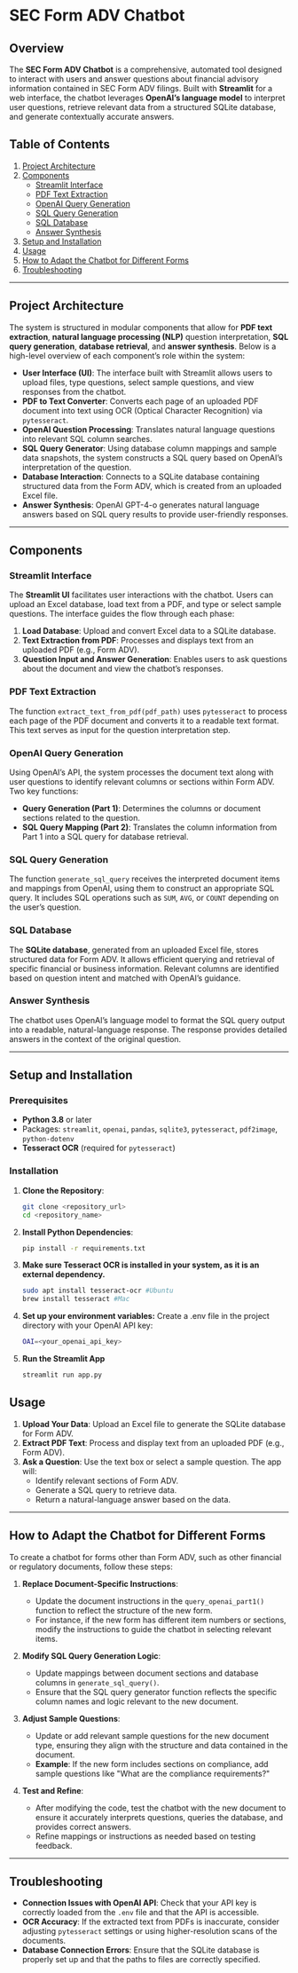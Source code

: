 # SEC Form ADV Chatbot

## Overview
The **SEC Form ADV Chatbot** is a comprehensive, automated tool designed to interact with users and answer questions about financial advisory information contained in SEC Form ADV filings. Built with **Streamlit** for a web interface, the chatbot leverages **OpenAI’s language model** to interpret user questions, retrieve relevant data from a structured SQLite database, and generate contextually accurate answers.

## Table of Contents
1. [Project Architecture](#project-architecture)
2. [Components](#components)
    - [Streamlit Interface](#streamlit-interface)
    - [PDF Text Extraction](#pdf-text-extraction)
    - [OpenAI Query Generation](#openai-query-generation)
    - [SQL Query Generation](#sql-query-generation)
    - [SQL Database](#sql-database)
    - [Answer Synthesis](#answer-synthesis)
3. [Setup and Installation](#setup-and-installation)
4. [Usage](#usage)
5. [How to Adapt the Chatbot for Different Forms](#how-to-adapt-the-chatbot-for-different-forms)
6. [Troubleshooting](#troubleshooting)

---

## Project Architecture
The system is structured in modular components that allow for **PDF text extraction**, **natural language processing (NLP)** question interpretation, **SQL query generation**, **database retrieval**, and **answer synthesis**. Below is a high-level overview of each component’s role within the system:

- **User Interface (UI)**: The interface built with Streamlit allows users to upload files, type questions, select sample questions, and view responses from the chatbot.
- **PDF to Text Converter**: Converts each page of an uploaded PDF document into text using OCR (Optical Character Recognition) via `pytesseract`.
- **OpenAI Question Processing**: Translates natural language questions into relevant SQL column searches.
- **SQL Query Generator**: Using database column mappings and sample data snapshots, the system constructs a SQL query based on OpenAI’s interpretation of the question.
- **Database Interaction**: Connects to a SQLite database containing structured data from the Form ADV, which is created from an uploaded Excel file.
- **Answer Synthesis**: OpenAI GPT-4-o generates natural language answers based on SQL query results to provide user-friendly responses.

---

## Components

### Streamlit Interface
The **Streamlit UI** facilitates user interactions with the chatbot. Users can upload an Excel database, load text from a PDF, and type or select sample questions. The interface guides the flow through each phase:
1. **Load Database**: Upload and convert Excel data to a SQLite database.
2. **Text Extraction from PDF**: Processes and displays text from an uploaded PDF (e.g., Form ADV).
3. **Question Input and Answer Generation**: Enables users to ask questions about the document and view the chatbot’s responses.

### PDF Text Extraction
The function `extract_text_from_pdf(pdf_path)` uses `pytesseract` to process each page of the PDF document and converts it to a readable text format. This text serves as input for the question interpretation step.

### OpenAI Query Generation
Using OpenAI’s API, the system processes the document text along with user questions to identify relevant columns or sections within Form ADV. Two key functions:
- **Query Generation (Part 1)**: Determines the columns or document sections related to the question.
- **SQL Query Mapping (Part 2)**: Translates the column information from Part 1 into a SQL query for database retrieval.

### SQL Query Generation
The function `generate_sql_query` receives the interpreted document items and mappings from OpenAI, using them to construct an appropriate SQL query. It includes SQL operations such as `SUM`, `AVG`, or `COUNT` depending on the user’s question.

### SQL Database
The **SQLite database**, generated from an uploaded Excel file, stores structured data for Form ADV. It allows efficient querying and retrieval of specific financial or business information. Relevant columns are identified based on question intent and matched with OpenAI’s guidance.

### Answer Synthesis
The chatbot uses OpenAI’s language model to format the SQL query output into a readable, natural-language response. The response provides detailed answers in the context of the original question.

---

## Setup and Installation

### Prerequisites
- **Python 3.8** or later
- Packages: `streamlit`, `openai`, `pandas`, `sqlite3`, `pytesseract`, `pdf2image`, `python-dotenv`
- **Tesseract OCR** (required for `pytesseract`)

### Installation
1. **Clone the Repository**:
   ```bash
   git clone <repository_url>
   cd <repository_name>
2. **Install Python Dependencies**:
   ```bash
   pip install -r requirements.txt
4. **Make sure Tesseract OCR is installed in your system, as it is an external dependency.**
   ```bash
   sudo apt install tesseract-ocr #Ubuntu
   brew install tesseract #Mac
5. **Set up your environment variables:** Create a .env file in the project directory with your OpenAI API key:
   ```bash
   OAI=<your_openai_api_key>
6. **Run the Streamlit App**
   ```bash
   streamlit run app.py

## Usage

1. **Upload Your Data**: Upload an Excel file to generate the SQLite database for Form ADV.
2. **Extract PDF Text**: Process and display text from an uploaded PDF (e.g., Form ADV).
3. **Ask a Question**: Use the text box or select a sample question. The app will:
   - Identify relevant sections of Form ADV.
   - Generate a SQL query to retrieve data.
   - Return a natural-language answer based on the data.

---

## How to Adapt the Chatbot for Different Forms

To create a chatbot for forms other than Form ADV, such as other financial or regulatory documents, follow these steps:

1. **Replace Document-Specific Instructions**:
   - Update the document instructions in the `query_openai_part1()` function to reflect the structure of the new form.
   - For instance, if the new form has different item numbers or sections, modify the instructions to guide the chatbot in selecting relevant items.

2. **Modify SQL Query Generation Logic**:
   - Update mappings between document sections and database columns in `generate_sql_query()`.
   - Ensure that the SQL query generator function reflects the specific column names and logic relevant to the new document.

3. **Adjust Sample Questions**:
   - Update or add relevant sample questions for the new document type, ensuring they align with the structure and data contained in the document.
   - **Example**: If the new form includes sections on compliance, add sample questions like "What are the compliance requirements?"

4. **Test and Refine**:
   - After modifying the code, test the chatbot with the new document to ensure it accurately interprets questions, queries the database, and provides correct answers.
   - Refine mappings or instructions as needed based on testing feedback.

---

## Troubleshooting

- **Connection Issues with OpenAI API**: Check that your API key is correctly loaded from the `.env` file and that the API is accessible.
- **OCR Accuracy**: If the extracted text from PDFs is inaccurate, consider adjusting `pytesseract` settings or using higher-resolution scans of the documents.
- **Database Connection Errors**: Ensure that the SQLite database is properly set up and that the paths to files are correctly specified.

